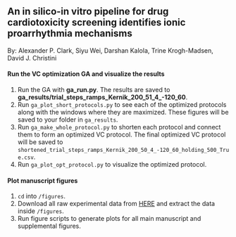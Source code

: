 ## An in silico-in vitro pipeline for drug cardiotoxicity screening identifies ionic proarrhythmia mechanisms


By: Alexander P. Clark, Siyu Wei, Darshan Kalola, Trine Krogh-Madsen, David J. Christini

#### Run the VC optimization GA and visualize the results
1. Run the GA with **ga_run.py**. The results are saved to **ga_results/trial_steps_ramps_Kernik_200_51_4_-120_60**.
2. Run `ga_plot_short_protocols.py` to see each of the optimized protocols along with the windows where they are maximized. These figures will be saved to your folder in `ga_results`.
3. Run `ga_make_whole_protocol.py` to shorten each protocol and connect them to form an optimized VC protocol. The final optimized VC protocol will be saved to `shortened_trial_steps_ramps_Kernik_200_50_4_-120_60_holding_500_True.csv`.
4. Run `ga_plot_opt_protocol.py` to visualize the optimized protocol.

#### Plot manuscript figures

1. `cd` into `/figures`. 
2. Download all raw experimental data from [HERE](www.FILLTHISIN.com) and extract the data inside `/figures`.
3. Run figure scripts to generate plots for all main manuscript and supplemental figures.
